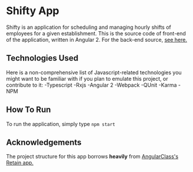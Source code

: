 # Shifty App
Shifty is an application for scheduling and managing hourly shifts of employees for a given establishment.  This is the source code of front-end of the application, written in Angular 2.  For the back-end source, [see here.](https://github.com/rdugue/Shifty_backend)
## Technologies Used
Here is a non-comprehensive list of Javascript-related technologies you might want to be familiar with if you plan to emulate this project, or contribute to it:
-Typescript 
-Rxjs 
-Angular 2
-Webpack
-QUnit 
-Karma
-NPM
## How To Run
To run the application, simply type `npm start`
## Acknowledgements 
The project structure for this app borrows **heavily** from [AngularClass's Retain app.](https://github.com/AngularClass/retain-app)
